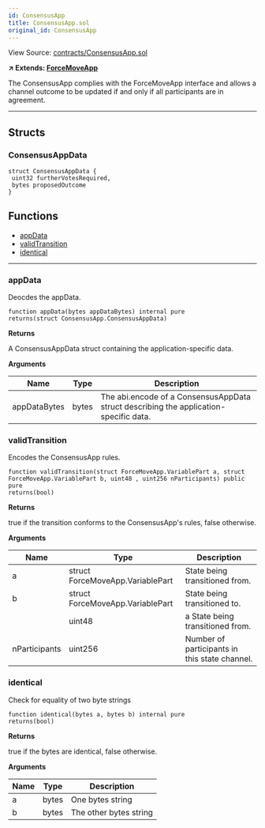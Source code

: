 ```yaml
---
id: ConsensusApp
title: ConsensusApp.sol
original_id: ConsensusApp
---
```


View Source: [contracts/ConsensusApp.sol](https://github.com/statechannels/monorepo/tree/master/packages/nitro-protocol/contracts/ConsensusApp.sol)

**↗ Extends: [ForceMoveApp](ForceMoveApp.md)**

The ConsensusApp complies with the ForceMoveApp interface and allows a channel outcome to be updated if and only if all participants are in agreement.

---

## Structs
### ConsensusAppData

```solidity
struct ConsensusAppData {
 uint32 furtherVotesRequired,
 bytes proposedOutcome
}
```

## Functions

- [appData](#appdata)
- [validTransition](#validtransition)
- [identical](#identical)

---

### appData

Deocdes the appData.

```solidity
function appData(bytes appDataBytes) internal pure
returns(struct ConsensusApp.ConsensusAppData)
```

**Returns**

A ConsensusAppData struct containing the application-specific data.

**Arguments**

| Name        | Type           | Description  |
| ------------- |------------- | -----|
| appDataBytes | bytes | The abi.encode of a ConsensusAppData struct describing the application-specific data. | 

### validTransition

Encodes the ConsensusApp rules.

```solidity
function validTransition(struct ForceMoveApp.VariablePart a, struct ForceMoveApp.VariablePart b, uint48 , uint256 nParticipants) public pure
returns(bool)
```

**Returns**

true if the transition conforms to the ConsensusApp's rules, false otherwise.

**Arguments**

| Name        | Type           | Description  |
| ------------- |------------- | -----|
| a | struct ForceMoveApp.VariablePart | State being transitioned from. | 
| b | struct ForceMoveApp.VariablePart | State being transitioned to. | 
|  | uint48 | a State being transitioned from. | 
| nParticipants | uint256 | Number of participants in this state channel. | 

### identical

Check for equality of two byte strings

```solidity
function identical(bytes a, bytes b) internal pure
returns(bool)
```

**Returns**

true if the bytes are identical, false otherwise.

**Arguments**

| Name        | Type           | Description  |
| ------------- |------------- | -----|
| a | bytes | One bytes string | 
| b | bytes | The other bytes string | 


